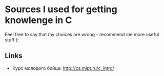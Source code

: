 # Sources I used for getting knowlenge in C
Feel free to say that my choices are wrong - recommend me more useful stuff (:
## Links
- Курс молодого бойца: http://cs.mipt.ru/c_intro/ 
